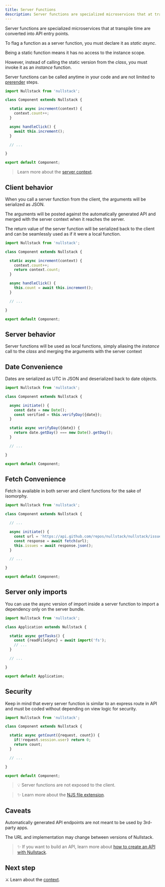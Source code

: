 ```yaml
---
title: Server Functions
description: Server functions are specialized microservices that at transpile time are converted into API entry points
---
```


Server functions are specialized microservices that at transpile time are converted into API entry points.

To flag a function as a server function, you must declare it as *static async*.

Being a static function means it has no access to the instance scope.

However, instead of calling the static version from the *class*, you must invoke it as an *instance* function.

Server functions can be called anytime in your code and are not limited to [prerender](full-stack-lifecycle) steps.

```jsx
import Nullstack from 'nullstack';

class Component extends Nullstack {

  static async increment(context) {
    context.count++;
  }

  async handleClick() {
    await this.increment();
  }

  // ...

}

export default Component;
```

> Learn more about the [server context](/context).

## Client behavior

When you call a server function from the client, the arguments will be serialized as JSON.

The arguments will be posted against the automatically generated API and merged with the server context when it reaches the server.

The return value of the server function will be serialized back to the client and can be seamlessly used as if it were a local function.

```jsx
import Nullstack from 'nullstack';

class Component extends Nullstack {

  static async increment(context) {
    context.count++;
    return context.count;
  }

  async handleClick() {
    this.count = await this.increment();
  }

  // ...

}

export default Component;
```

## Server behavior

Server functions will be used as local functions, simply aliasing the *instance* call to the *class* and merging the arguments with the server context

## Date Convenience

Dates are serialized as UTC in JSON and deserialized back to date objects.

```jsx
import Nullstack from 'nullstack';

class Component extends Nullstack {

  async initiate() {
    const date = new Date();
    const verified = this.verifyDay({date});
  }

  static async verifyDay({date}) {
    return date.getDay() === new Date().getDay();
  }

  // ...

}

export default Component;
```

## Fetch Convenience

Fetch is available in both server and client functions for the sake of isomorphy.

```jsx
import Nullstack from 'nullstack';

class Component extends Nullstack {

  // ...

  async initiate() {
    const url = 'https://api.github.com/repos/nullstack/nullstack/issues';
    const response = await fetch(url);
    this.issues = await response.json();
  }

  // ...

}

export default Component;
```

## Server only imports

You can use the async version of import inside a server function to import a dependency only on the server bundle.

```jsx
import Nullstack from 'nullstack';

class Application extends Nullstack {

  static async getTasks() {
    const {readFileSync} = await import('fs');
    // ...
  }

  // ...

}

export default Application;
```

## Security

Keep in mind that every server function is similar to an express route in API and must be coded without depending on view logic for security.

```jsx
import Nullstack from 'nullstack';

class Component extends Nullstack {

  static async getCount({request, count}) {
    if(!request.session.user) return 0;
    return count;
  }

  // ...

}

export default Component;
```

> 💡 Server functions are not exposed to the client.

> ✨ Learn more about the [NJS file extension](/njs-file-extension).

## Caveats

Automatically generated API endpoints are not meant to be used by 3rd-party apps.

The URL and implementation may change between versions of Nullstack.

> ✨ If you want to build an API, learn more about [how to create an API with Nullstack](/how-to-create-an-api-with-nullstack).

## Next step

⚔ Learn about the [context](/context).